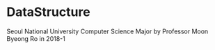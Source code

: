 # DataStructure
Seoul National University Computer Science Major by Professor Moon Byeong Ro in 2018-1
